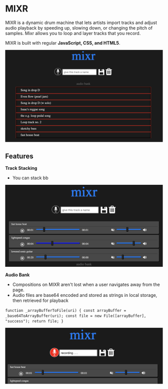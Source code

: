 # MIXR

MIXR is a dynamic drum machine that lets artists import tracks and adjust audio playback by speeding up, slowing down, or changing the pitch of samples. Mixr allows you to loop and layer tracks that you record. 

MIXR is built with regular **JavaScript, CSS, and HTML5**.

![Home Page](./screenshots/home.png)

## Features

   **Track Stacking**
   
- You can stack bb

![Mix](./screenshots/mix.png)

   **Audio Bank**
   
- Compositions on MIXR aren't lost when a user navigates away from the page. 
- Audio files are base64 encoded and stored as strings in local storage, then retrieved for playback

`function _arrayBufferToFile(uri) {
    const arrayBuffer = _base64ToArrayBuffer(uri);
    const file = new File([arrayBuffer], "success");
    return file;
  }`

![Mix](./screenshots/record.png)
